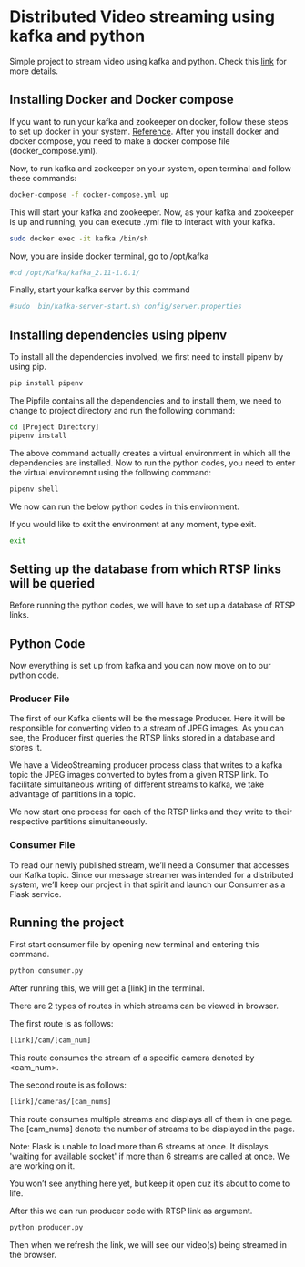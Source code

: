 # Distributed Video streaming using kafka and python
Simple project to stream video using kafka and python. Check this [link](https://medium.com/@kevin.michael.horan/distributed-video-streaming-with-python-and-kafka-551de69fe1dd) for more details.

## Installing Docker and Docker compose
If you want to run your kafka and zookeeper on docker, follow these steps to set up docker in your system. [Reference](http://selftuts.com/kafaka-setup-using-docker-compose/). After you install docker and docker compose, you need to make a docker compose file (docker_compose.yml).

Now, to run kafka and zookeeper on your system, open terminal and follow these commands:

```bash
docker-compose -f docker-compose.yml up
```
This will start your kafka and zookeeper. Now, as your kafka and zookeeper is up and running, you can execute .yml file to interact with your kafka.
```bash
sudo docker exec -it kafka /bin/sh
```
Now, you are inside docker terminal, go to /opt/kafka
```bash
#cd /opt/Kafka/kafka_2.11-1.0.1/
```
Finally, start your kafka server by this command
```bash
#sudo  bin/kafka-server-start.sh config/server.properties
```

## Installing dependencies using pipenv
To install all the dependencies involved, we first need to install pipenv by using pip.
```bash
pip install pipenv
```
The Pipfile contains all the dependencies and to install them, we need to change to project directory and run the following command:
```bash
cd [Project Directory]
pipenv install
```
The above command actually creates a virtual environment in which all the dependencies are installed.
Now to run the python codes, you need to enter the virtual environemnt using the following command:
```bash
pipenv shell
```
We now can run the below python codes in this environment. 

If you would like to exit the environment at any moment, type exit.
```bash
exit
```

## Setting up the database from which RTSP links will be queried
Before running the python codes, we will have to set up a database of RTSP links.


## Python Code
Now everything is set up from kafka and you can now move on to our python code.

### Producer File
The first of our Kafka clients will be the message Producer. Here it will be responsible for converting video to a stream of JPEG images.
As you can see, the Producer first queries the RTSP links stored in a database and stores it. 

We have a VideoStreaming producer process class that writes to a kafka topic the JPEG images converted to bytes from a given RTSP link. To facilitate simultaneous writing of different streams to kafka, we take advantage of partitions in a topic. 

We now start one process for each of the RTSP links and they write to their respective partitions simultaneously. 

### Consumer File
To read our newly published stream, we’ll need a Consumer that accesses our Kafka topic. Since our message streamer was intended for a distributed system, we’ll keep our project in that spirit and launch our Consumer as a Flask service. 

## Running the project
First start consumer file by opening new terminal and entering this command.
```bash
python consumer.py
```
After running this, we will get a [link] in the terminal. 

There are 2 types of routes in which streams can be viewed in browser.

The first route is as follows:
```bash
[link]/cam/[cam_num]
```
This route consumes the stream of a specific camera denoted by <cam_num>.

The second route is as follows:
```bash
[link]/cameras/[cam_nums]
```
This route consumes multiple streams and displays all of them in one page. The [cam_nums] denote the number of streams to be displayed in the page.

Note: Flask is unable to load more than 6 streams at once. It displays 'waiting for available socket' if more than 6 streams are called at once. We are working on it.

You won’t see anything here yet, but keep it open cuz it’s about to come to life.

After this we can run producer code with RTSP link as argument.

```bash
python producer.py
```
Then when we refresh the link, we will see our video(s) being streamed in the browser.
